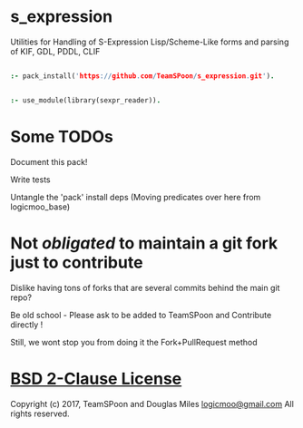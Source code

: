 # s_expression
Utilities for Handling of S-Expression Lisp/Scheme-Like forms and parsing of KIF, GDL, PDDL, CLIF

```prolog

:- pack_install('https://github.com/TeamSPoon/s_expression.git').


:- use_module(library(sexpr_reader)).

```


# Some TODOs

Document this pack!

Write tests

Untangle the 'pack' install deps 
(Moving predicates over here from logicmoo_base)


# Not _obligated_ to maintain a git fork just to contribute

Dislike having tons of forks that are several commits behind the main git repo?

Be old school - Please ask to be added to TeamSPoon and Contribute directly !

Still, we wont stop you from doing it the Fork+PullRequest method

# [BSD 2-Clause License](LICENSE.md)

Copyright (c) 2017, 
TeamSPoon and Douglas Miles <logicmoo@gmail.com> 
All rights reserved.

